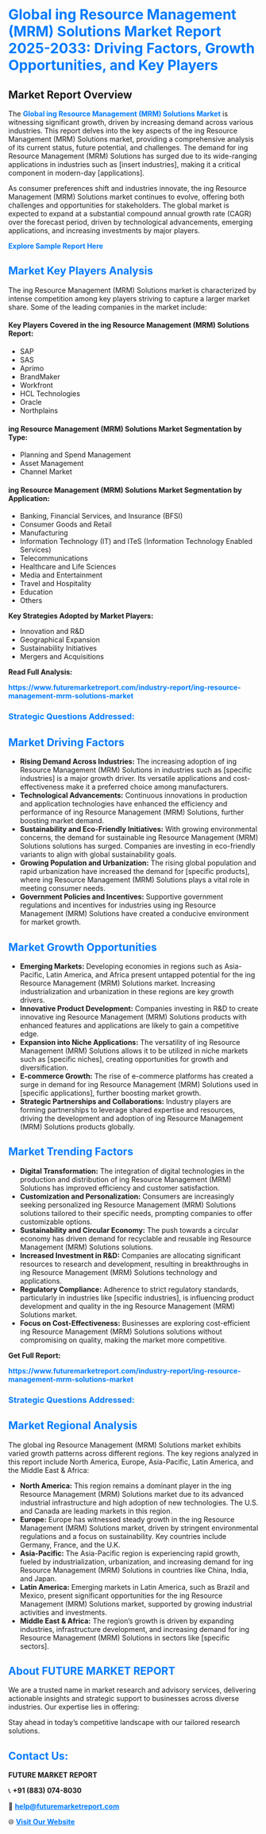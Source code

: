 <h1 style="color: #007BFF;">Global ing Resource Management (MRM) Solutions Market Report 2025-2033: Driving Factors, Growth Opportunities, and Key Players</h1>

<section id="overview">
<h2>Market Report Overview</h2>
<p>The <a href="https://www.futuremarketreport.com/industry-report/ing-resource-management-mrm-solutions-market" style="color: #007BFF; text-decoration: none;"><strong>Global ing Resource Management (MRM) Solutions Market</strong></a> is witnessing significant growth, driven by increasing demand across various industries. This report delves into the key aspects of the ing Resource Management (MRM) Solutions market, providing a comprehensive analysis of its current status, future potential, and challenges. The demand for ing Resource Management (MRM) Solutions has surged due to its wide-ranging applications in industries such as [insert industries], making it a critical component in modern-day [applications].</p>
<p>As consumer preferences shift and industries innovate, the ing Resource Management (MRM) Solutions market continues to evolve, offering both challenges and opportunities for stakeholders. The global market is expected to expand at a substantial compound annual growth rate (CAGR) over the forecast period, driven by technological advancements, emerging applications, and increasing investments by major players.</p>
</section>

<section id="overview">
<p><a href="https://www.futuremarketreport.com/request-sample/reportId=51966" style="color: #007BFF; text-decoration: none;"><strong>Explore Sample Report Here</strong></a></p>
</section>

<section id="key-players">
<h2 style="color: #007BFF;">Market Key Players Analysis</h2>
<p>The ing Resource Management (MRM) Solutions market is characterized by intense competition among key players striving to capture a larger market share. Some of the leading companies in the market include:</p>
<h4>Key Players Covered in the ing Resource Management (MRM) Solutions Report:</h4>
<ul><li>SAP</li><li>SAS</li><li>Aprimo</li><li>BrandMaker</li><li>Workfront</li><li>HCL Technologies</li><li>Oracle</li><li>Northplains</li></ul>
<h4>ing Resource Management (MRM) Solutions Market Segmentation by Type:</h4>
<ul><li>Planning and Spend Management</li><li>Asset Management</li><li>Channel Market</li></ul>

<h4>ing Resource Management (MRM) Solutions Market Segmentation by Application:</h4>
<ul><li>Banking, Financial Services, and Insurance (BFSI)</li><li>Consumer Goods and Retail</li><li>Manufacturing</li><li>Information Technology (IT) and ITeS (Information Technology Enabled Services)</li><li>Telecommunications</li><li>Healthcare and Life Sciences</li><li>Media and Entertainment</li><li>Travel and Hospitality</li><li>Education</li><li>Others</li></ul>
<p><strong>Key Strategies Adopted by Market Players:</strong></p>
<ul>
<li>Innovation and R&D</li>
<li>Geographical Expansion</li>
<li>Sustainability Initiatives</li>
<li>Mergers and Acquisitions</li>
</ul>
</section>

<section>
<p><strong>Read Full Analysis: </strong></p><a href="https://www.futuremarketreport.com/industry-report/ing-resource-management-mrm-solutions-market" style="color: #007BFF; text-decoration: none;"><strong>https://www.futuremarketreport.com/industry-report/ing-resource-management-mrm-solutions-market</strong></a>
<h3 style="color: #007BFF;">Strategic Questions Addressed:</h3>
</section>

<section id="driving-factors">
<h2 style="color: #007BFF;">Market Driving Factors</h2>
<ul>
<li><strong>Rising Demand Across Industries:</strong> The increasing adoption of ing Resource Management (MRM) Solutions in industries such as [specific industries] is a major growth driver. Its versatile applications and cost-effectiveness make it a preferred choice among manufacturers.</li>
<li><strong>Technological Advancements:</strong> Continuous innovations in production and application technologies have enhanced the efficiency and performance of ing Resource Management (MRM) Solutions, further boosting market demand.</li>
<li><strong>Sustainability and Eco-Friendly Initiatives:</strong> With growing environmental concerns, the demand for sustainable ing Resource Management (MRM) Solutions solutions has surged. Companies are investing in eco-friendly variants to align with global sustainability goals.</li>
<li><strong>Growing Population and Urbanization:</strong> The rising global population and rapid urbanization have increased the demand for [specific products], where ing Resource Management (MRM) Solutions plays a vital role in meeting consumer needs.</li>
<li><strong>Government Policies and Incentives:</strong> Supportive government regulations and incentives for industries using ing Resource Management (MRM) Solutions have created a conducive environment for market growth.</li>
</ul>
</section>

<section id="growth-opportunities">
<h2 style="color: #007BFF;">Market Growth Opportunities</h2>
<ul>
<li><strong>Emerging Markets:</strong> Developing economies in regions such as Asia-Pacific, Latin America, and Africa present untapped potential for the ing Resource Management (MRM) Solutions market. Increasing industrialization and urbanization in these regions are key growth drivers.</li>
<li><strong>Innovative Product Development:</strong> Companies investing in R&D to create innovative ing Resource Management (MRM) Solutions products with enhanced features and applications are likely to gain a competitive edge.</li>
<li><strong>Expansion into Niche Applications:</strong> The versatility of ing Resource Management (MRM) Solutions allows it to be utilized in niche markets such as [specific niches], creating opportunities for growth and diversification.</li>
<li><strong>E-commerce Growth:</strong> The rise of e-commerce platforms has created a surge in demand for ing Resource Management (MRM) Solutions used in [specific applications], further boosting market growth.</li>
<li><strong>Strategic Partnerships and Collaborations:</strong> Industry players are forming partnerships to leverage shared expertise and resources, driving the development and adoption of ing Resource Management (MRM) Solutions products globally.</li>
</ul>
</section>

<section id="trending-factors">
<h2 style="color: #007BFF;">Market Trending Factors</h2>
<ul>
<li><strong>Digital Transformation:</strong> The integration of digital technologies in the production and distribution of ing Resource Management (MRM) Solutions has improved efficiency and customer satisfaction.</li>
<li><strong>Customization and Personalization:</strong> Consumers are increasingly seeking personalized ing Resource Management (MRM) Solutions solutions tailored to their specific needs, prompting companies to offer customizable options.</li>
<li><strong>Sustainability and Circular Economy:</strong> The push towards a circular economy has driven demand for recyclable and reusable ing Resource Management (MRM) Solutions solutions.</li>
<li><strong>Increased Investment in R&D:</strong> Companies are allocating significant resources to research and development, resulting in breakthroughs in ing Resource Management (MRM) Solutions technology and applications.</li>
<li><strong>Regulatory Compliance:</strong> Adherence to strict regulatory standards, particularly in industries like [specific industries], is influencing product development and quality in the ing Resource Management (MRM) Solutions market.</li>
<li><strong>Focus on Cost-Effectiveness:</strong> Businesses are exploring cost-efficient ing Resource Management (MRM) Solutions solutions without compromising on quality, making the market more competitive.</li>
</ul>
</section>

<section>
<p><strong>Get Full Report: </strong></p><a href="https://www.futuremarketreport.com/industry-report/ing-resource-management-mrm-solutions-market" style="color: #007BFF; text-decoration: none;"><strong>https://www.futuremarketreport.com/industry-report/ing-resource-management-mrm-solutions-market</strong></a>
<h3 style="color: #007BFF;">Strategic Questions Addressed:</h3>
</section>


<section id="regional-analysis">
<h2 style="color: #007BFF;">Market Regional Analysis</h2>
<p>The global ing Resource Management (MRM) Solutions market exhibits varied growth patterns across different regions. The key regions analyzed in this report include North America, Europe, Asia-Pacific, Latin America, and the Middle East & Africa:</p>
<ul>
<li><strong>North America:</strong> This region remains a dominant player in the ing Resource Management (MRM) Solutions market due to its advanced industrial infrastructure and high adoption of new technologies. The U.S. and Canada are leading markets in this region.</li>
<li><strong>Europe:</strong> Europe has witnessed steady growth in the ing Resource Management (MRM) Solutions market, driven by stringent environmental regulations and a focus on sustainability. Key countries include Germany, France, and the U.K.</li>
<li><strong>Asia-Pacific:</strong> The Asia-Pacific region is experiencing rapid growth, fueled by industrialization, urbanization, and increasing demand for ing Resource Management (MRM) Solutions in countries like China, India, and Japan.</li>
<li><strong>Latin America:</strong> Emerging markets in Latin America, such as Brazil and Mexico, present significant opportunities for the ing Resource Management (MRM) Solutions market, supported by growing industrial activities and investments.</li>
<li><strong>Middle East & Africa:</strong> The region’s growth is driven by expanding industries, infrastructure development, and increasing demand for ing Resource Management (MRM) Solutions in sectors like [specific sectors].</li>
</ul>
</section>

<footer>
<h2 style="color: #007BFF;">About FUTURE MARKET REPORT</h2>
<p>We are a trusted name in market research and advisory services, delivering actionable insights and strategic support to businesses across diverse industries. Our expertise lies in offering:</p>

<p>Stay ahead in today’s competitive landscape with our tailored research solutions.</p>

<h2 style="color: #007BFF;">Contact Us:</h2>
<p><strong>FUTURE MARKET REPORT</strong></p>
<p>📞 <strong>+91 (883) 074-8030</strong></p>
<p>📧 <strong><a href="mailto:help@futuremarketreport.com" style="color: #007BFF;">help@futuremarketreport.com</a></strong></p>
<p>🌐 <strong><a href="https://www.futuremarketreport.com/" style="color: #007BFF;">Visit Our Website</a></strong></p>
</footer>